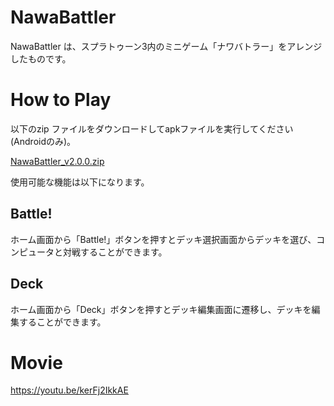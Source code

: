 # NawaBattler

NawaBattler は、スプラトゥーン3内のミニゲーム「ナワバトラー」をアレンジしたものです。

# How to Play

以下のzip ファイルをダウンロードしてapkファイルを実行してください(Androidのみ)。

[NawaBattler_v2.0.0.zip](https://github.com/yoyoinoyoi/NawaBattler/files/9835392/NawaBattler_v2.0.0.zip)

使用可能な機能は以下になります。

## Battle!

ホーム画面から「Battle!」ボタンを押すとデッキ選択画面からデッキを選び、コンピュータと対戦することができます。

## Deck

ホーム画面から「Deck」ボタンを押すとデッキ編集画面に遷移し、デッキを編集することができます。

# Movie

https://youtu.be/kerFj2IkkAE
